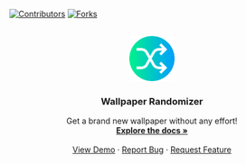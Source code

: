 [![Contributors][contributors-shield]][contributors-url]
[![Forks][forks-shield]][forks-url]

<br />
<div align="center">
  <a href="https://github.com/StereoPT/wallpaper-randomizer">
    <img src="images/icon.png" alt="Logo" width="80" height="80">
  </a>

  <h3 align="center">Wallpaper Randomizer</h3>

  <p align="center">
    Get a brand new wallpaper without any effort!
    <br />
    <a href="https://github.com/StereoPT/wallpaper-randomizer"><strong>Explore the docs »</strong></a>
    <br />
    <br />
    <a href="https://github.com/StereoPT/wallpaper-randomizer">View Demo</a>
    ·
    <a href="https://github.com/StereoPT/wallpaper-randomizer/issues">Report Bug</a>
    ·
    <a href="https://github.com/StereoPT/wallpaper-randomizer/issues">Request Feature</a>
  </p>
</div>

<!-- MARKDOWN LINKS & IMAGES -->
[contributors-shield]: https://img.shields.io/github/contributors/StereoPT/wallpaper-randomizer.svg?style=for-the-badge
[contributors-url]: https://github.com/StereoPT/wallpaper-randomizer/graphs/contributors
[forks-shield]: https://img.shields.io/github/forks/StereoPT/wallpaper-randomizer.svg?style=for-the-badge
[forks-url]: https://github.com/StereoPT/wallpaper-randomizer/network/members